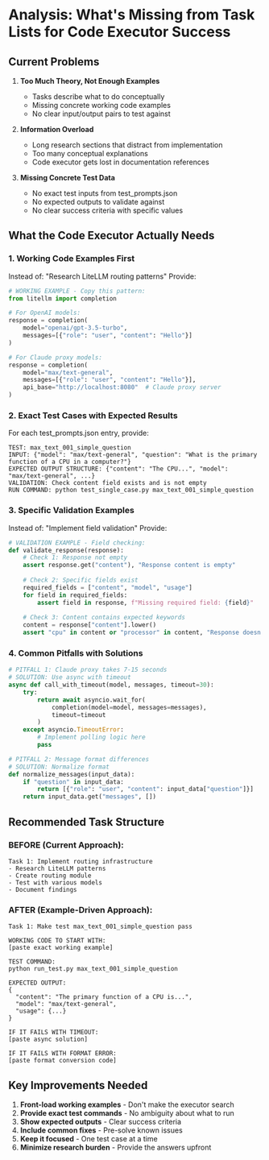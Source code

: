 # Analysis: What's Missing from Task Lists for Code Executor Success

## Current Problems

1. **Too Much Theory, Not Enough Examples**
   - Tasks describe what to do conceptually
   - Missing concrete working code examples
   - No clear input/output pairs to test against

2. **Information Overload**
   - Long research sections that distract from implementation
   - Too many conceptual explanations
   - Code executor gets lost in documentation references

3. **Missing Concrete Test Data**
   - No exact test inputs from test_prompts.json
   - No expected outputs to validate against
   - No clear success criteria with specific values

## What the Code Executor Actually Needs

### 1. Working Code Examples First
Instead of: "Research LiteLLM routing patterns"
Provide: 
```python
# WORKING EXAMPLE - Copy this pattern:
from litellm import completion

# For OpenAI models:
response = completion(
    model="openai/gpt-3.5-turbo",
    messages=[{"role": "user", "content": "Hello"}]
)

# For Claude proxy models:
response = completion(
    model="max/text-general",
    messages=[{"role": "user", "content": "Hello"}],
    api_base="http://localhost:8080"  # Claude proxy server
)
```

### 2. Exact Test Cases with Expected Results
For each test_prompts.json entry, provide:
```
TEST: max_text_001_simple_question
INPUT: {"model": "max/text-general", "question": "What is the primary function of a CPU in a computer?"}
EXPECTED OUTPUT STRUCTURE: {"content": "The CPU...", "model": "max/text-general", ...}
VALIDATION: Check content field exists and is not empty
RUN COMMAND: python test_single_case.py max_text_001_simple_question
```

### 3. Specific Validation Examples
Instead of: "Implement field validation"
Provide:
```python
# VALIDATION EXAMPLE - Field checking:
def validate_response(response):
    # Check 1: Response not empty
    assert response.get("content"), "Response content is empty"
    
    # Check 2: Specific fields exist
    required_fields = ["content", "model", "usage"]
    for field in required_fields:
        assert field in response, f"Missing required field: {field}"
    
    # Check 3: Content contains expected keywords
    content = response["content"].lower()
    assert "cpu" in content or "processor" in content, "Response doesn't mention CPU"
```

### 4. Common Pitfalls with Solutions
```python
# PITFALL 1: Claude proxy takes 7-15 seconds
# SOLUTION: Use async with timeout
async def call_with_timeout(model, messages, timeout=30):
    try:
        return await asyncio.wait_for(
            completion(model=model, messages=messages),
            timeout=timeout
        )
    except asyncio.TimeoutError:
        # Implement polling logic here
        pass

# PITFALL 2: Message format differences
# SOLUTION: Normalize format
def normalize_messages(input_data):
    if "question" in input_data:
        return [{"role": "user", "content": input_data["question"]}]
    return input_data.get("messages", [])
```

## Recommended Task Structure

### BEFORE (Current Approach):
```
Task 1: Implement routing infrastructure
- Research LiteLLM patterns
- Create routing module
- Test with various models
- Document findings
```

### AFTER (Example-Driven Approach):
```
Task 1: Make test max_text_001_simple_question pass

WORKING CODE TO START WITH:
[paste exact working example]

TEST COMMAND:
python run_test.py max_text_001_simple_question

EXPECTED OUTPUT:
{
  "content": "The primary function of a CPU is...",
  "model": "max/text-general",
  "usage": {...}
}

IF IT FAILS WITH TIMEOUT:
[paste async solution]

IF IT FAILS WITH FORMAT ERROR:
[paste format conversion code]
```

## Key Improvements Needed

1. **Front-load working examples** - Don't make the executor search
2. **Provide exact test commands** - No ambiguity about what to run
3. **Show expected outputs** - Clear success criteria
4. **Include common fixes** - Pre-solve known issues
5. **Keep it focused** - One test case at a time
6. **Minimize research burden** - Provide the answers upfront
